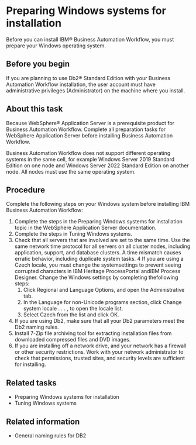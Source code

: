 # Preparing Windows systems for installation

Before you can install IBM® Business Automation
Workflow,
you must prepare your Windows operating system.

## Before you begin

If you are planning to use Db2® Standard
Edition with your
Business Automation Workflow installation,
the user account must have administrative privileges (Administrator) on the machine where you
install.

## About this task

Because WebSphere®
Application Server is a prerequisite
product for Business Automation Workflow.
Complete all preparation tasks for WebSphere
Application Server before installing
Business Automation Workflow.

Business Automation Workflow does not
support different operating systems in the same cell, for example Windows Server 2019 Standard
Edition on one node and Windows Server 2022 Standard Edition on another node. All nodes must use the
same operating system.

## Procedure

Complete the following steps on your Windows system
before installing IBM Business Automation Workflow:

1. Complete the steps in the Preparing Windows systems for installation topic in the WebSphere
Application Server documentation.
2. Complete the steps in Tuning
Windows systems.
3. Check that all servers that are involved are set to the same time. Use the same network
time protocol for all servers on all cluster nodes, including application, support, and database
clusters. A time mismatch causes erratic behavior, including duplicate system tasks.
4 If you are using a Czech locale, you must change the systemsettings to prevent seeing corrupted characters in IBM Heritage ProcessPortal andIBM Process Designer. Change the Windows settings by completing thefollowing steps:
    1. Click Regional and Language Options,
and open the Administrative tab.
    2. In the Language for non-Unicode programs section, click
Change system locale . . . , to open the locale list.
    3. Select Czech from the list and
click OK.
5. If you are using Db2, make sure that all your Db2 parameters
meet the Db2 naming rules.
6. Install 7-Zip file archiving tool for extracting installation
files from downloaded compressed files and DVD images.
7. If you are installing off a network drive, and your network has a firewall or other
security restrictions. Work with your network administrator to check that permissions, trusted
sites, and security levels are sufficient for installing.

## Related tasks

- Preparing Windows systems for installation
- Tuning Windows systems

## Related information

- General naming rules for DB2